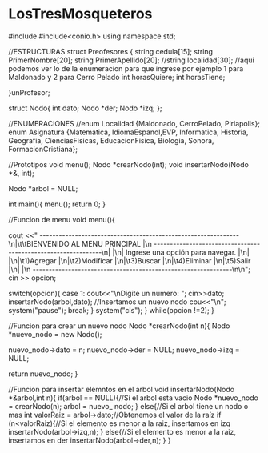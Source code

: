 # LosTresMosqueteros
#include<iostream>
#include<conio.h>
using namespace std;

//ESTRUCTURAS
struct Preofesores
{
	string cedula[15];
	string PrimerNombre[20];
	string PrimerApellido[20];
	//string localidad[30]; //aqui podemos ver lo de la enumeracion para que ingrese por ejemplo 1 para Maldonado y 2 para Cerro Pelado
	int horasQuiere;
	int horasTiene;

}unProfesor;

struct Nodo{
int dato; 
Nodo *der;
Nodo *izq;
};

//ENUMERACIONES
//enum Localidad {Maldonado, CerroPelado, Piriapolis};
enum Asignatura {Matematica, IdiomaEspanol,EVP, Informatica, Historia, Geografia, CienciasFisicas, EducacionFisica, Biologia, Sonora, FormacionCristiana};

//Prototipos
void menu();
Nodo *crearNodo(int);
void insertarNodo(Nodo *&, int);

Nodo *arbol = NULL;

int main(){
menu();
return 0;
}

//Funcion de menu
void menu(){

cout <<" --------------------------------------------------------------\n|\t\tBIENVENIDO AL MENU PRINCIPAL                   |\n --------------------------------------------------------------\n|                                                              |\n| Ingrese una opción para navegar.                             |\n|                                                              |\n|\t1)Agregar                                              |\n|\t2)Modificar                                            |\n|\t3)Buscar                                               |\n|\t4)Eliminar                                             |\n|\t5)Salir                                                |\n|                                                              |\n --------------------------------------------------------------\n\n";
cin >> opcion;

switch(opcion){
case 1: cout<<"\nDigite un numero: ";
cin>>dato;
insertarNodo(arbol,dato); //Insertamos un nuevo nodo
cou<<"\n";
system("pause");
break;
}
system("cls");
}
while(opcion !=2);
}

//Funcion para crear un nuevo nodo
Nodo *crearNodo(int n){
Nodo *nuevo_nodo = new Nodo();

nuevo_nodo->dato = n;
nuevo_nodo->der = NULL;
nuevo_nodo->izq = NULL;

return nuevo_nodo;
}

//Funcion para insertar elemntos en el arbol
void insertarNodo(Nodo *&arbol,int n){
if(arbol == NULL){//Si el arbol esta vacio
Nodo *nuevo_nodo = crearNodo(n);
arbol = nuevo_ nodo;
}
else{//Si el arbol tiene un nodo o mas
int valorRaiz = arbol->dato;//Obtenemos el valor de la raíz
if (n<valorRaiz){//Si el elemento es menor a la raiz, insertamos en izq
insertarNodo(arbol->izq,n);
}
else{//Si el elemento es menor a la raiz, insertamos en der
insertarNodo(arbol->der,n);
}
}
